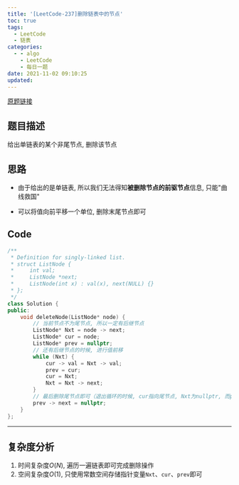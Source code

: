 ```yaml
---
title: '[LeetCode-237]删除链表中的节点'
toc: true
tags:
  - LeetCode
  - 链表
categories:
  - - algo
    - LeetCode
    - 每日一题
date: 2021-11-02 09:10:25
updated:
---
```


[原题链接](https://leetcode-cn.com/problems/delete-node-in-a-linked-list/)

## 题目描述

给出单链表的某个非尾节点, 删除该节点
<!--more-->

## 思路
- 由于给出的是单链表, 所以我们无法得知**被删除节点的前驱节点**信息, 只能"曲线救国"

- 可以将值向前平移一个单位, 删除末尾节点即可

## Code

```cpp
/**
 * Definition for singly-linked list.
 * struct ListNode {
 *     int val;
 *     ListNode *next;
 *     ListNode(int x) : val(x), next(NULL) {}
 * };
 */
class Solution {
public:
    void deleteNode(ListNode* node) {
        // 当前节点不为尾节点, 所以一定有后继节点
        ListNode* Nxt = node -> next;
        ListNode* cur = node;
        ListNode* prev = nullptr;
        // 还有后继节点的时候, 进行值前移
        while (Nxt) {
            cur -> val = Nxt -> val;
            prev = cur;
            cur = Nxt;
            Nxt = Nxt -> next;
        }
        // 最后删除尾节点即可（退出循环的时候, cur指向尾节点, Nxt为nullptr, 而prev指向尾节点之前的节点）
        prev -> next = nullptr;
    }
};
```
----
## 复杂度分析
1. 时间复杂度$O(N)$, 遍历一遍链表即可完成删除操作
2. 空间复杂度$O(1)$, 只使用常数空间存储指针变量`Nxt`、`cur`、`prev`即可

